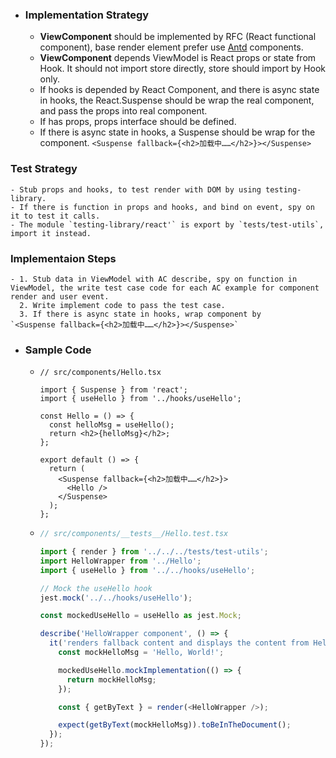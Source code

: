- ### Implementation Strategy
	- **ViewComponent** should be implemented by RFC (React functional component), base render element prefer use [Antd](https://ant.design/components/overview) components.
	- **ViewComponent** depends ViewModel is React props or state from Hook. It should not import store directly, store should import by Hook only.
	- If hooks is depended by  React Component, and there is async state in hooks,  the React.Suspense should be wrap the real component, and pass the props into real component.
	- If has props, props interface should be defined.
	- If there is async state in hooks,  a Suspense should be wrap for the component.   `<Suspense fallback={<h2>加载中……</h2>}></Suspense>`
### Test Strategy
	- Stub props and hooks, to test render with DOM by using testing-library.
	- If there is function in props and hooks, and bind on event, spy on it to test it calls.
	- The module `testing-library/react'` is export by `tests/test-utils`,  import it instead.
### Implementaion Steps
	- 1. Stub data in ViewModel with AC describe, spy on function in ViewModel, the write test case code for each AC example for component render and user event.
	  2. Write implement code to pass the test case.
	  3. If there is async state in hooks, wrap component by     `<Suspense fallback={<h2>加载中……</h2>}></Suspense>`
- ### Sample Code
	- ```tsx
	  // src/components/Hello.tsx
	  
	  import { Suspense } from 'react';
	  import { useHello } from '../hooks/useHello';
	  
	  const Hello = () => {
	    const helloMsg = useHello();
	    return <h2>{helloMsg}</h2>;
	  };
	  
	  export default () => {
	    return (
	      <Suspense fallback={<h2>加载中……</h2>}>
	        <Hello />
	      </Suspense>
	    );
	  };
	  
	  ```
	- ```typescript
	  // src/components/__tests__/Hello.test.tsx
	  
	  import { render } from '../../../tests/test-utils';
	  import HelloWrapper from '../Hello';
	  import { useHello } from '../../hooks/useHello';
	  
	  // Mock the useHello hook
	  jest.mock('../../hooks/useHello');
	  
	  const mockedUseHello = useHello as jest.Mock;
	  
	  describe('HelloWrapper component', () => {
	    it('renders fallback content and displays the content from Hello component', async () => {
	      const mockHelloMsg = 'Hello, World!';
	  
	      mockedUseHello.mockImplementation(() => {
	        return mockHelloMsg;
	      });
	  
	      const { getByText } = render(<HelloWrapper />);
	  
	      expect(getByText(mockHelloMsg)).toBeInTheDocument();
	    });
	  });
	  
	  ```